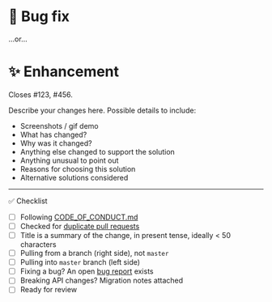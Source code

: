 <!--
Thanks for contributing!
-->

# :bug: Bug fix

...or...

# :sparkles: Enhancement

Closes #123, #456.

Describe your changes here. Possible details to include:

- Screenshots / gif demo
- What has changed?
- Why was it changed?
- Anything else changed to support the solution
- Anything unusual to point out
- Reasons for choosing this solution
- Alternative solutions considered

---

:white_check_mark: Checklist

<!--
Feel free to submit now and complete the checklist items below later.
If you're unsure about anything, don't hesitate to ask. We're here to help!
-->

- [ ] Following [CODE_OF_CONDUCT.md](https://github.com/sublimesneaks/analytics-server/blob/master/CODE_OF_CONDUCT.md)
- [ ] Checked for [duplicate pull requests](https://github.com/sublimesneaks/analytics-server/pulls)
- [ ] Title is a summary of the change, in present tense, ideally < 50 characters
- [ ] Pulling from a branch (right side), not `master`
- [ ] Pulling into `master` branch (left side)
- [ ] Fixing a bug? An open [bug report](https://github.com/sublimesneaks/analytics-server/labels/bug) exists
- [ ] Breaking API changes? Migration notes attached
- [ ] Ready for review
